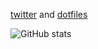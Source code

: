 [twitter](https://twitter.com/_andys8) and [dotfiles](https://github.com/andys8/dotfiles)

![GitHub stats](https://github-readme-stats.vercel.app/api?username=andys8)
